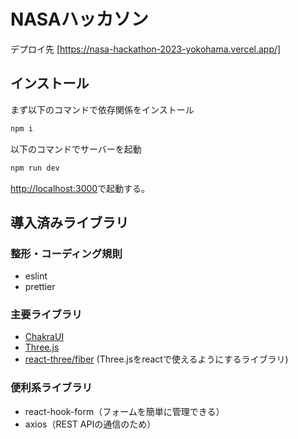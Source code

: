 # NASAハッカソン

デプロイ先
[https://nasa-hackathon-2023-yokohama.vercel.app/]

## インストール

まず以下のコマンドで依存関係をインストール

```bash
npm i
```

以下のコマンドでサーバーを起動

```bash
npm run dev
```

[http://localhost:3000](http://localhost:3000)で起動する。


## 導入済みライブラリ

### 整形・コーディング規則

- eslint
- prettier

### 主要ライブラリ

- [ChakraUI](https://chakra-ui.com/docs/components)
- [Three.js](https://threejs.org/)
- [react-three/fiber](https://docs.pmnd.rs/react-three-fiber/getting-started/introduction) (Three.jsをreactで使えるようにするライブラリ)

### 便利系ライブラリ

- react-hook-form（フォームを簡単に管理できる）
- axios（REST APIの通信のため）